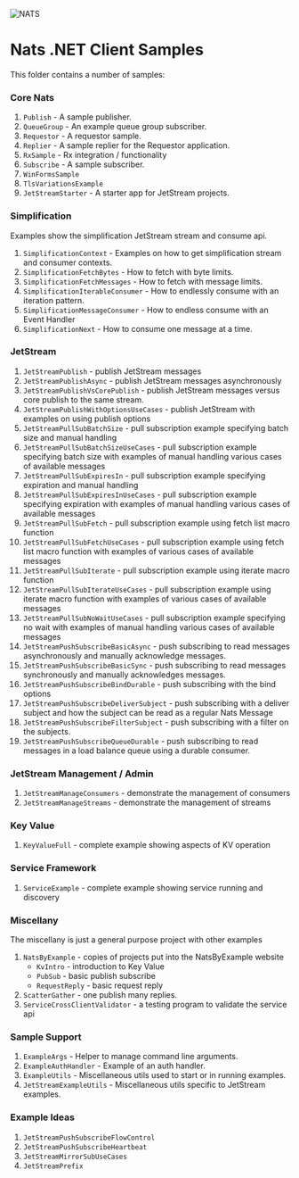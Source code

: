 ﻿![NATS](https://raw.githubusercontent.com/nats-io/nats.net/main/documentation/large-logo.png)

# Nats .NET Client Samples

This folder contains a number of samples:

### Core Nats

1. `Publish` - A sample publisher.
1. `QueueGroup` - An example queue group subscriber.
1. `Requestor` - A requestor sample.
1. `Replier` - A sample replier for the Requestor application.
1. `RxSample` - Rx integration / functionality
1. `Subscribe` - A sample subscriber.
1. `WinFormsSample`
1. `TlsVariationsExample`
1. `JetStreamStarter` - A starter app for JetStream projects. 

### Simplification

Examples show the simplification JetStream stream and consume api.

1. `SimplificationContext` - Examples on how to get simplification stream and consumer contexts. 
1. `SimplificationFetchBytes` - How to fetch with byte limits.
1. `SimplificationFetchMessages` - How to fetch with message limits.
1. `SimplificationIterableConsumer` - How to endlessly consume with an iteration pattern.
1. `SimplificationMessageConsumer` - How to endless consume with an Event Handler
1. `SimplificationNext` - How to consume one message at a time.

### JetStream

1. `JetStreamPublish` - publish JetStream messages
1. `JetStreamPublishAsync` - publish JetStream messages asynchronously
1. `JetStreamPublishVsCorePublish` - publish JetStream messages versus core publish to the same stream.
1. `JetStreamPublishWithOptionsUseCases` - publish JetStream with examples on using publish options
1. `JetStreamPullSubBatchSize` - pull subscription example specifying batch size and manual handling
1. `JetStreamPullSubBatchSizeUseCases` - pull subscription example specifying batch size with examples of manual handling various cases of available messages
1. `JetStreamPullSubExpiresIn` - pull subscription example specifying expiration and manual handling
1. `JetStreamPullSubExpiresInUseCases` - pull subscription example specifying expiration with examples of manual handling various cases of available messages
1. `JetStreamPullSubFetch` - pull subscription example using fetch list macro function
1. `JetStreamPullSubFetchUseCases` - pull subscription example using fetch list macro function with examples of various cases of available messages
1. `JetStreamPullSubIterate` - pull subscription example using iterate macro function
1. `JetStreamPullSubIterateUseCases` - pull subscription example using iterate macro function with examples of various cases of available messages
1. `JetStreamPullSubNoWaitUseCases` - pull subscription example specifying no wait with examples of manual handling various cases of available messages
1. `JetStreamPushSubscribeBasicAsync` - push subscribing to read messages asynchronously and manually acknowledge messages.
1. `JetStreamPushSubscribeBasicSync` - push subscribing to read messages synchronously and manually acknowledges messages.
1. `JetStreamPushSubscribeBindDurable` - push subscribing with the bind options
1. `JetStreamPushSubscribeDeliverSubject` - push subscribing with a deliver subject and how the subject can be read as a regular Nats Message
1. `JetStreamPushSubscribeFilterSubject` - push subscribing with a filter on the subjects.
1. `JetStreamPushSubscribeQueueDurable` - push subscribing to read messages in a load balance queue using a durable consumer.

### JetStream Management / Admin
1. `JetStreamManageConsumers` - demonstrate the management of consumers
1. `JetStreamManageStreams` - demonstrate the management of streams

### Key Value
1. `KeyValueFull` -  complete example showing aspects of KV operation

### Service Framework
1. `ServiceExample` - complete example showing service running and discovery

### Miscellany

The miscellany is just a general purpose project with other examples

1. `NatsByExample` - copies of projects put into the NatsByExample website
   * `KvIntro` - introduction to Key Value
   * `PubSub` - basic publish subscribe
   * `RequestReply` - basic request reply
1. `ScatterGather` - one publish many replies.
1. `ServiceCrossClientValidator` - a testing program to validate the service api 

### Sample Support
1. `ExampleArgs` - Helper to manage command line arguments.
1. `ExampleAuthHandler` - Example of an auth handler.
1. `ExampleUtils` - Miscellaneous utils used to start or in running examples.
1. `JetStreamExampleUtils` - Miscellaneous utils specific to JetStream examples.

### Example Ideas
1. `JetStreamPushSubscribeFlowControl`
1. `JetStreamPushSubscribeHeartbeat`
1. `JetStreamMirrorSubUseCases`
1. `JetStreamPrefix`

